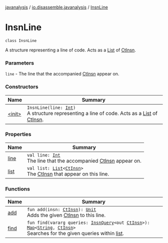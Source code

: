 [javanalysis](../../index.md) / [io.disassemble.javanalysis](../index.md) / [InsnLine](./index.md)

# InsnLine

`class InsnLine`

A structure representing a line of code.
Acts as a [List](https://kotlinlang.org/api/latest/jvm/stdlib/kotlin.collections/-list/index.html) of [CtInsn](../../io.disassemble.javanalysis.insn/-ct-insn/index.md).

### Parameters

`line` - The line that the accompanied [CtInsn](../../io.disassemble.javanalysis.insn/-ct-insn/index.md) appear on.

### Constructors

| Name | Summary |
|---|---|
| [&lt;init&gt;](-init-.md) | `InsnLine(line: `[`Int`](https://kotlinlang.org/api/latest/jvm/stdlib/kotlin/-int/index.html)`)`<br>A structure representing a line of code. Acts as a [List](https://kotlinlang.org/api/latest/jvm/stdlib/kotlin.collections/-list/index.html) of [CtInsn](../../io.disassemble.javanalysis.insn/-ct-insn/index.md). |

### Properties

| Name | Summary |
|---|---|
| [line](line.md) | `val line: `[`Int`](https://kotlinlang.org/api/latest/jvm/stdlib/kotlin/-int/index.html)<br>The line that the accompanied [CtInsn](../../io.disassemble.javanalysis.insn/-ct-insn/index.md) appear on. |
| [list](list.md) | `val list: `[`List`](https://kotlinlang.org/api/latest/jvm/stdlib/kotlin.collections/-list/index.html)`<`[`CtInsn`](../../io.disassemble.javanalysis.insn/-ct-insn/index.md)`>`<br>The [CtInsn](../../io.disassemble.javanalysis.insn/-ct-insn/index.md) that appear on this line. |

### Functions

| Name | Summary |
|---|---|
| [add](add.md) | `fun add(insn: `[`CtInsn`](../../io.disassemble.javanalysis.insn/-ct-insn/index.md)`): `[`Unit`](https://kotlinlang.org/api/latest/jvm/stdlib/kotlin/-unit/index.html)<br>Adds the given [CtInsn](../../io.disassemble.javanalysis.insn/-ct-insn/index.md) to this line. |
| [find](find.md) | `fun find(vararg queries: `[`InsnQuery`](../../io.disassemble.javanalysis.util.insn.query/-insn-query/index.md)`<out `[`CtInsn`](../../io.disassemble.javanalysis.insn/-ct-insn/index.md)`>): `[`Map`](https://kotlinlang.org/api/latest/jvm/stdlib/kotlin.collections/-map/index.html)`<`[`String`](https://kotlinlang.org/api/latest/jvm/stdlib/kotlin/-string/index.html)`, `[`CtInsn`](../../io.disassemble.javanalysis.insn/-ct-insn/index.md)`>`<br>Searches for the given queries within [list](list.md). |

